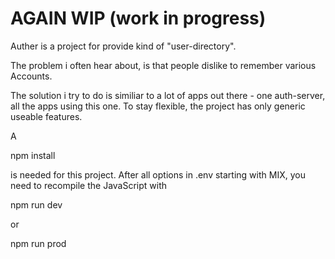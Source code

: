 # AGAIN WIP (work in progress)

Auther is a project for provide kind of "user-directory".

The problem i often hear about, is that people dislike to remember various Accounts.

The solution i try to do is similiar to a lot of apps out there - one auth-server, all the apps using this one. To stay flexible, the project has only generic useable features.

A

   npm install

is needed for this project. After all options in .env starting with MIX, you need to recompile the JavaScript with

   npm run dev
   
or

   npm run prod